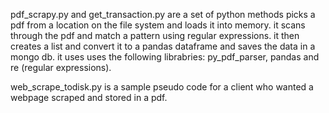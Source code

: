 pdf_scrapy.py and get_transaction.py are a set of python methods picks a pdf from a location on the file system and loads it into memory.
it scans through the pdf and match a pattern using regular expressions.
it then creates a list and convert it to a pandas dataframe and saves the data in a mongo db.
it uses uses the following librabries: py_pdf_parser, pandas and re (regular expressions).


web_scrape_todisk.py is a sample pseudo code for a client who wanted a webpage scraped and stored in a pdf.
